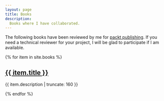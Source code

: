 ```yaml
---
layout: page
title: Books
description:
  Books where I have collaborated.
---
```


The following books have been reviewed by me for [packt publishing](https://packtpub.com/).  If you need a technical reviewer for your project, I will be glad to participate if I am available.

{% for item in site.books %}

<h2><a href="{{ item.url | prepend: site.baseurl }}">{{ item.title }}</a></h2>

<p class="post-excerpt">{{ item.description | truncate: 160 }}</p>

{% endfor %}  